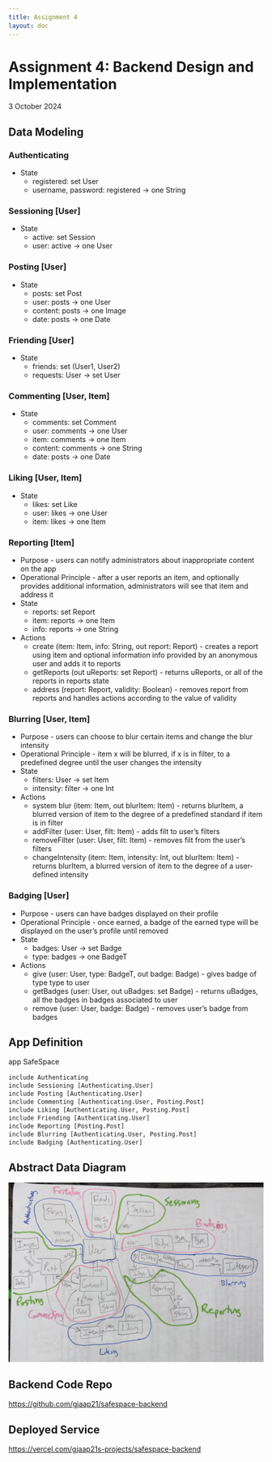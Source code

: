 ```yaml
---
title: Assignment 4
layout: doc
---
```


# Assignment 4: Backend Design and Implementation
3 October 2024

## Data Modeling
### Authenticating
- State 
    - registered: set User
    - username, password: registered → one String
### Sessioning [User]
- State
    - active: set Session
    - user: active → one User
### Posting [User]
- State
    - posts: set Post
    - user: posts → one User
    - content: posts → one Image
    - date: posts → one Date
### Friending [User]
- State
    - friends: set (User1, User2)
    - requests: User → set User
### Commenting [User, Item]
- State
    - comments: set Comment
    - user: comments → one User
    - item: comments → one Item
    - content: comments → one String
    - date: posts → one Date
### Liking [User, Item]
- State
    - likes: set Like
    - user: likes → one User
    - item: likes → one Item
### Reporting [Item]
- Purpose - users can notify administrators about inappropriate content on the app
- Operational Principle - after a user reports an item, and optionally provides additional information, administrators will see that item and address it
- State
    - reports: set Report
    - item: reports → one Item
    - info: reports → one String
- Actions
    - create (item: Item, info: String, out report: Report) - creates a report using item and optional information info provided by an anonymous user and adds it to reports
    - getReports (out uReports: set Report) - returns uReports, or all of the reports in reports state
    - address (report: Report, validity: Boolean) - removes report from reports and handles actions according to the value of validity
### Blurring [User, Item]
- Purpose - users can choose to blur certain items and change the blur intensity
- Operational Principle - item x will be blurred, if x is in filter, to a predefined degree until the user changes the intensity
- State
    - filters: User → set Item
    - intensity: filter → one Int
- Actions
    - system blur (item: Item, out blurItem: Item) - returns blurItem, a blurred version of item to the degree of a predefined standard if item is in filter
    - addFilter (user: User, filt: Item) - adds filt to user’s filters 
    - removeFilter (user: User, filt: Item) - removes filt from the user’s filters
    - changeIntensity (item: Item, intensity: Int, out blurItem: Item) - returns blurItem, a blurred version of item to the degree of a user-defined intensity
### Badging [User]
- Purpose - users can have badges displayed on their profile
- Operational Principle - once earned, a badge of the earned type will be displayed on the user’s profile until removed
- State
    - badges: User → set Badge
    - type: badges → one BadgeT
- Actions
    - give (user: User, type: BadgeT, out badge: Badge) - gives badge of type type to user
    - getBadges (user: User, out uBadges: set Badge) - returns uBadges, all the badges in badges associated to user
    - remove (user: User, badge: Badge) - removes user’s badge from badges

## App Definition
app SafeSpace

	include Authenticating
	include Sessioning [Authenticating.User]
	include Posting [Authenticating.User]
	include Commenting [Authenticating.User, Posting.Post]
	include Liking [Authenticating.User, Posting.Post]
	include Friending [Authenticating.User]
	include Reporting [Posting.Post]
	include Blurring [Authenticating.User, Posting.Post]
	include Badging [Authenticating.User]

## Abstract Data Diagram
![Abstract Data Diagram](../../assets/images/abstractDataDiagram.png)

## Backend Code Repo
https://github.com/gjaap21/safespace-backend

## Deployed Service
https://vercel.com/gjaap21s-projects/safespace-backend
